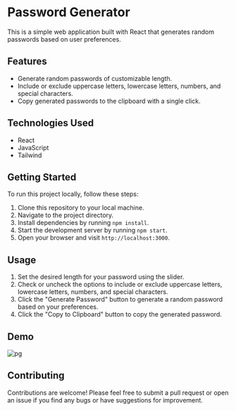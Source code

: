# Password Generator

This is a simple web application built with React that generates random passwords based on user preferences.

## Features

- Generate random passwords of customizable length.
- Include or exclude uppercase letters, lowercase letters, numbers, and special characters.
- Copy generated passwords to the clipboard with a single click.

## Technologies Used

- React
- JavaScript
- Tailwind

## Getting Started

To run this project locally, follow these steps:

1. Clone this repository to your local machine.
2. Navigate to the project directory.
3. Install dependencies by running `npm install`.
4. Start the development server by running `npm start`.
5. Open your browser and visit `http://localhost:3000`.

## Usage

1. Set the desired length for your password using the slider.
2. Check or uncheck the options to include or exclude uppercase letters, lowercase letters, numbers, and special characters.
3. Click the "Generate Password" button to generate a random password based on your preferences.
4. Click the "Copy to Clipboard" button to copy the generated password.

## Demo
![pg](https://github.com/VishalOjhaa/react-projects/assets/74894133/508bfddc-c07a-4f0d-a1eb-b61e21886b13)



## Contributing

Contributions are welcome! Please feel free to submit a pull request or open an issue if you find any bugs or have suggestions for improvement.


